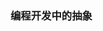 <!--
title: 抽象的代价
desc: 抽象一定要恰到好处, 过度的抽象则会带来相对的代价
template: blog
target: artical
date: 2020-02-05
todo: true
-->

### 编程开发中的抽象



